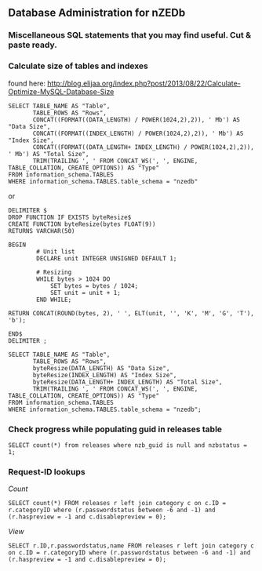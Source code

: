 ## Database Administration for nZEDb



### Miscellaneous SQL statements that you may find useful. Cut & paste ready.

### Calculate size of tables and indexes
found here: http://blog.elijaa.org/index.php?post/2013/08/22/Calculate-Optimize-MySQL-Database-Size
```
SELECT TABLE_NAME AS "Table", 
       TABLE_ROWS AS "Rows", 
       CONCAT((FORMAT((DATA_LENGTH) / POWER(1024,2),2)), ' Mb') AS "Data Size", 
       CONCAT((FORMAT((INDEX_LENGTH) / POWER(1024,2),2)), ' Mb') AS "Index Size",
       CONCAT((FORMAT((DATA_LENGTH+ INDEX_LENGTH) / POWER(1024,2),2)), ' Mb') AS "Total Size",
       TRIM(TRAILING ', ' FROM CONCAT_WS(', ', ENGINE, TABLE_COLLATION, CREATE_OPTIONS)) AS "Type"
FROM information_schema.TABLES
WHERE information_schema.TABLES.table_schema = "nzedb"
```
or
```
DELIMITER $
DROP FUNCTION IF EXISTS byteResize$
CREATE FUNCTION byteResize(bytes FLOAT(9)) 
RETURNS VARCHAR(50)
 
BEGIN
        # Unit list
        DECLARE unit INTEGER UNSIGNED DEFAULT 1;
 
        # Resizing
        WHILE bytes > 1024 DO
            SET bytes = bytes / 1024;
            SET unit = unit + 1;
        END WHILE;
 
RETURN CONCAT(ROUND(bytes, 2), ' ', ELT(unit, '', 'K', 'M', 'G', 'T'), 'b');
 
END$
DELIMITER ;
 
SELECT TABLE_NAME AS "Table", 
       TABLE_ROWS AS "Rows", 
       byteResize(DATA_LENGTH) AS "Data Size", 
       byteResize(INDEX_LENGTH) AS "Index Size",
       byteResize(DATA_LENGTH+ INDEX_LENGTH) AS "Total Size",
       TRIM(TRAILING ', ' FROM CONCAT_WS(', ', ENGINE, TABLE_COLLATION, CREATE_OPTIONS)) AS "Type"
FROM information_schema.TABLES
WHERE information_schema.TABLES.table_schema = "nzedb";
```
### Check progress while populating guid in releases table
```
SELECT count(*) from releases where nzb_guid is null and nzbstatus = 1;
```

### Request-ID lookups 
_Count_
```
SELECT count(*) FROM releases r left join category c on c.ID = r.categoryID where (r.passwordstatus between -6 and -1) and (r.haspreview = -1 and c.disablepreview = 0);
```
_View_
```
SELECT r.ID,r.passwordstatus,name FROM releases r left join category c on c.ID = r.categoryID where (r.passwordstatus between -6 and -1) and (r.haspreview = -1 and c.disablepreview = 0);
```